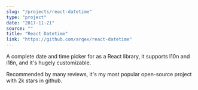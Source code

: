 ```yaml
---
slug: "/projects/react-datetime"
type: "project"
date: "2017-11-21"
source: ""
title: "React Datetime"
link: "https://github.com/arqex/react-datetime"
---
```


A complete date and time picker for as a React library, it supports l10n and i18n, and it's hugely customizable.

Recommended by many reviews, it's my most popular open-source project with 2k stars in github.